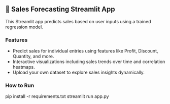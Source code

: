 ## 🛒 Sales Forecasting Streamlit App

This Streamlit app predicts sales based on user inputs using a trained regression model.

### Features
- Predict sales for individual entries using features like Profit, Discount, Quantity, and more.
- Interactive visualizations including sales trends over time and correlation heatmaps.
- Upload your own dataset to explore sales insights dynamically.

### How to Run
pip install -r requirements.txt
streamlit run app.py
